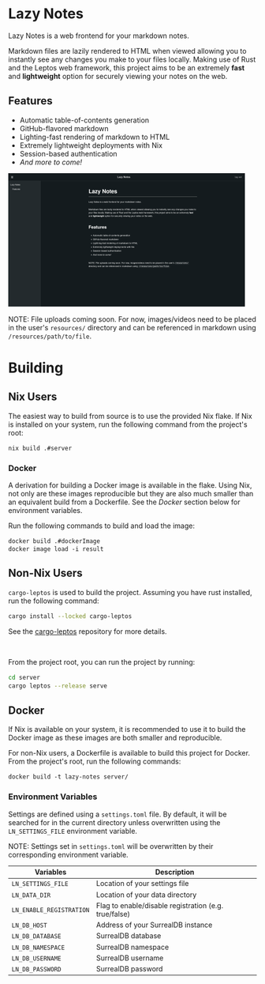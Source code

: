 # Lazy Notes

Lazy Notes is a web frontend for your markdown notes.

Markdown files are lazily rendered to HTML when viewed allowing you to
instantly see any changes you make to your files locally.
Making use of Rust and the Leptos web framework, this project aims to be an
extremely **fast** and **lightweight** option for securely viewing your notes on
the web.

## Features

- Automatic table-of-contents generation
- GitHub-flavored markdown
- Lighting-fast rendering of markdown to HTML
- Extremely lightweight deployments with Nix
- Session-based authentication
- *And more to come!*

![Screenshot of Lazy Notes](screenshots/notes-ui.webp)

NOTE: File uploads coming soon. For now, images/videos need to be placed in the
user's `resources/` directory and can be referenced in markdown using
`/resources/path/to/file`.

# Building

## Nix Users

The easiest way to build from source is to use the provided Nix flake.
If Nix is installed on your system, run the following command from the
project's root:

```
nix build .#server
```

### Docker

A derivation for building a Docker image is available in the flake.
Using Nix, not only are these images reproducible but they are also much
smaller than an equivalent build from a Dockerfile.
See the *Docker* section below for environment variables.

Run the following commands to build and load the image:

```
docker build .#dockerImage
docker image load -i result
```

## Non-Nix Users

`cargo-leptos` is used to build the project.
Assuming you have rust installed, run the following command:

```sh
cargo install --locked cargo-leptos
```

See the [cargo-leptos](https://github.com/leptos-rs/cargo-leptos/) repository
for more details.

<br>

From the project root, you can run the project by running:

```sh
cd server
cargo leptos --release serve
```

## Docker

If Nix is available on your system, it is recommended to use it to build the
Docker image as these images are both smaller and reproducible.

For non-Nix users, a Dockerfile is available to build this project for Docker.
From the project's root, run the following commands:

```
docker build -t lazy-notes server/
```

### Environment Variables

Settings are defined using a `settings.toml` file. By default, it will be
searched for in the current directory unless overwritten using the
`LN_SETTINGS_FILE` environment variable.

NOTE: Settings set in `settings.toml` will be overwritten by their
corresponding environment variable.

| Variables                 | Description                                            |
| ------------------------- | ------------------------------------------------------ |
| `LN_SETTINGS_FILE`        | Location of your settings file                         |
| `LN_DATA_DIR`             | Location of your data directory                        |
| `LN_ENABLE_REGISTRATION`  | Flag to enable/disable registration (e.g. true/false)  |
| `LN_DB_HOST`              | Address of your SurrealDB instance                     |
| `LN_DB_DATABASE`          | SurrealDB database                                     |
| `LN_DB_NAMESPACE`         | SurrealDB namespace                                    |
| `LN_DB_USERNAME`          | SurrealDB username                                     |
| `LN_DB_PASSWORD`          | SurrealDB password                                     |
